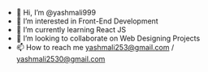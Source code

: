 - 👋 Hi, I’m @yashmali999
- 👀 I’m interested in Front-End Development
- 🌱 I’m currently learning React JS
- 💞️ I’m looking to collaborate on Web Designing Projects
- 📫 How to reach me yashmali253@gmail.com / yashmali2530@gmail.com

<!---
yashmali999/yashmali999 is a ✨ special ✨ repository because its `README.md` (this file) appears on your GitHub profile.
You can click the Preview link to take a look at your changes.
--->
